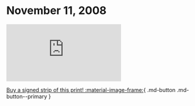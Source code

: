 # November 11, 2008

![](https://www.achewood.com/comic.php?date=11112008)

[Buy a signed strip of this print! :material-image-frame:](https://achewood-holiday-pop-up.myshopify.com/products/strip#11112008){ .md-button .md-button--primary }
